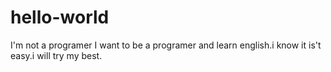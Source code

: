 # hello-world
I'm not a programer
I want to be a programer and learn english.i know it is't easy.i will try my best.
